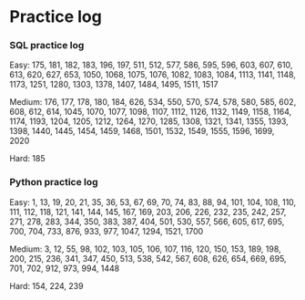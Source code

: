 # Practice log

### SQL practice log

Easy: 175, 181, 182, 183, 196, 197, 511, 512, 577, 586, 595, 596, 603, 607, 610, 613, 620, 627, 653, 1050, 1068, 1075, 1076, 1082, 1083, 1084, 1113, 1141, 1148, 1173, 1251, 1280, 1303, 1378, 1407, 1484, 1495, 1511, 1517

Medium: 176, 177, 178, 180, 184, 626, 534, 550, 570, 574, 578, 580, 585, 602, 608, 612, 614, 1045, 1070, 1077, 1098, 1107, 1112, 1126, 1132, 1149, 1158, 1164, 1174, 1193, 1204, 1205, 1212, 1264, 1270, 1285, 1308, 1321, 1341, 1355, 1393, 1398, 1440, 1445, 1454, 1459, 1468, 1501, 1532, 1549, 1555, 1596, 1699, 2020

Hard: 185


### Python practice log

Easy: 1, 13, 19, 20, 21, 35, 36, 53, 67, 69, 70, 74, 83, 88, 94, 101, 104, 108, 110, 111, 112, 118, 121, 141, 144, 145, 167, 169, 203, 206, 226, 232, 235, 242, 257, 271, 278, 283, 344, 350, 383, 387, 404, 501, 530, 557, 566, 605, 617, 695, 700, 704, 733, 876, 933, 977, 1047, 1294, 1521, 1700

Medium: 3, 12, 55, 98, 102, 103, 105, 106, 107, 116, 120, 150, 153, 189, 198, 200, 215, 236, 341, 347, 450, 513, 538, 542, 567, 608, 626, 654, 669, 695, 701, 702, 912, 973, 994, 1448

Hard: 154, 224, 239




